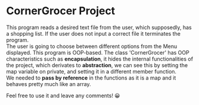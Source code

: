 # CornerGrocer Project
This program reads a desired text file from the user, which supposedly, has a shopping list. If the user does not input a correct file it terminates the program.
<br />
The user is going to choose between different options from the Menu displayed. This program is OOP-based. The class 'CornerGrocer' has OOP characteristics such as **encapsulation**, it hides the internal functionalities of the project, which derivates to **abstraction**, we can see this by setting the map variable on private, and setting it in a different member function.
<br /> 
We needed to **pass by reference** in the functions as it is a map and it behaves pretty much like an array. 
<br />

Feel free to use it and leave any comments! 😀


